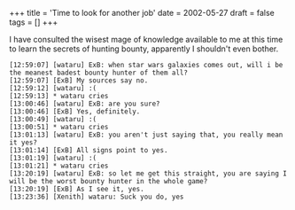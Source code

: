 +++
title = 'Time to look for another job'
date = 2002-05-27
draft = false
tags = []
+++

I have consulted the wisest mage of knowledge available to me at this time
to learn the secrets of hunting bounty, apparently I shouldn't even bother.

```plaintext
[12:59:07] [wataru] ExB: when star wars galaxies comes out, will i be the meanest badest bounty hunter of them all?
[12:59:07] [ExB] My sources say no.
[12:59:12] [wataru] :(
[12:59:13] * wataru cries
[13:00:46] [wataru] ExB: are you sure?
[13:00:46] [ExB] Yes, definitely.
[13:00:49] [wataru] :(
[13:00:51] * wataru cries
[13:01:13] [wataru] ExB: you aren't just saying that, you really mean it yes?
[13:01:14] [ExB] All signs point to yes.
[13:01:19] [wataru] :(
[13:01:21] * wataru cries
[13:20:19] [wataru] ExB: so let me get this straight, you are saying I will be the worst bounty hunter in the whole game?
[13:20:19] [ExB] As I see it, yes.
[13:23:36] [Xenith] wataru: Suck you do, yes
```

